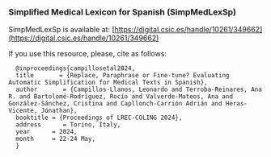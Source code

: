 ### Simplified Medical Lexicon for Spanish (SimpMedLexSp)

SimpMedLexSp is available at: [https://digital.csic.es/handle/10261/349662](https://digital.csic.es/handle/10261/349662)

If you use this resource, please, cite as follows:

```
  @inproceedings{campillosetal2024,   
  title       = {Replace, Paraphrase or Fine-tune? Evaluating Automatic Simplification for Medical Texts in Spanish},  
  author       = {Campillos-Llanos, Leonardo and Terroba-Reinares, Ana R. and Bartolomé-Rodríguez, Rocío and Valverde-Mateos, Ana and González-Sánchez, Cristina and Capllonch-Carrión Adrián and Heras-Vicente, Jónathan},   
  booktitle = {Proceedings of LREC-COLING 2024},
  address      = Torino, Italy,
  year      = 2024,
  month     = 22-24 May,
  }
```
